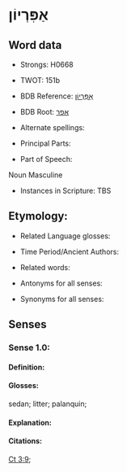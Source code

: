 # אַפִּרְיוֹן

<!-- Status: S2="NeedsEdits" -->
<!-- Lexica used for edits:   -->

## Word data

* Strongs: H0668

* TWOT: 151b

* BDB Reference: [אַפִּרְיוֹן](rc://en/bdb/dict/a.fh.ad)

* BDB Root: [אפר](rc://en/bdb/dict/a.fh.aa)

* Alternate spellings:

* Principal Parts:

* Part of Speech:

Noun Masculine 

* Instances in Scripture: TBS

## Etymology:

* Related Language glosses:

* Time Period/Ancient Authors:

* Related words:

* Antonyms for all senses:

* Synonyms for all senses:

## Senses

### Sense 1.0:

#### Definition:

#### Glosses:

sedan; litter; palanquin; 

#### Explanation:

#### Citations:

[Ct 3:9](rc://he/uhb/book/sng/3/9); 

